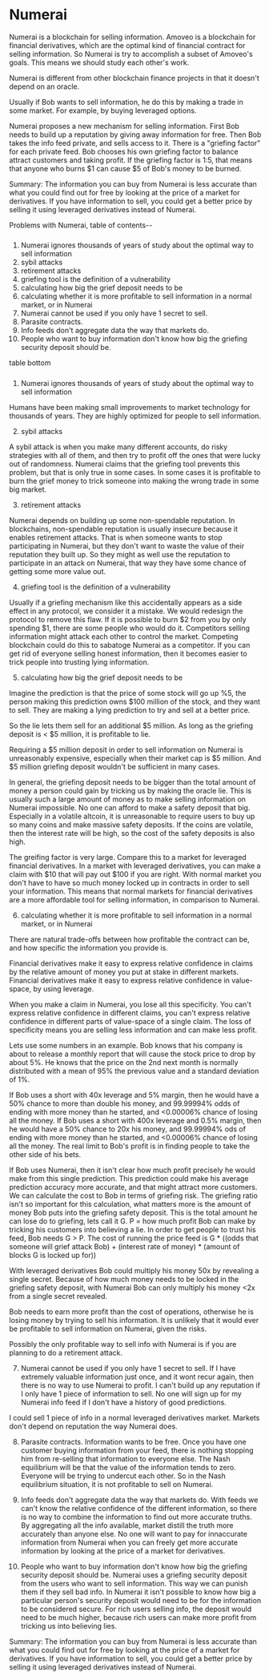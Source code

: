 Numerai
========

Numerai is a blockchain for selling information.
Amoveo is a blockchain for financial derivatives, which are the optimal kind of financial contract for selling information.
So Numerai is try to accomplish a subset of Amoveo's goals.
This means we should study each other's work.

Numerai is different from other blockchain finance projects in that it doesn't depend on an oracle. 

Usually if Bob wants to sell information, he do this by making a trade in some market.
For example, by buying leveraged options.

Numerai proposes a new mechanism for selling information.
First Bob needs to build up a reputation by giving away information for free.
Then Bob takes the info feed private, and sells access to it.
There is a "griefing factor" for each private feed.
Bob chooses his own griefing factor to balance attract customers and taking profit.
If the griefing factor is 1:5, that means that anyone who burns $1 can cause $5 of Bob's money to be burned.


Summary:
The information you can buy from Numerai is less accurate than what you could find out for free by looking at the price of a market for derivatives.
If you have information to sell, you could get a better price by selling it using leveraged derivatives instead of Numerai.


Problems with Numerai, table of contents--
#####

1) Numerai ignores thousands of years of study about the optimal way to sell information
2) sybil attacks
3) retirement attacks
4) griefing tool is the definition of a vulnerability
5) calculating how big the grief deposit needs to be
6) calculating whether it is more profitable to sell information in a normal market, or in Numerai
7) Numerai cannot be used if you only have 1 secret to sell.
8) Parasite contracts.
9) Info feeds don't aggregate data the way that markets do.
10) People who want to buy information don't know how big the griefing security deposit should be.

table bottom
#####

1) Numerai ignores thousands of years of study about the optimal way to sell information

Humans have been making small improvements to market technology for thousands of years. They are highly optimized for people to sell information.

2) sybil attacks

A sybil attack is when you make many different accounts, do risky strategies with all of them, and then try to profit off the ones that were lucky out of randomness.
Numerai claims that the griefing tool prevents this problem, but that is only true in some cases.
In some cases it is profitable to burn the grief money to trick someone into making the wrong trade in some big market.

3) retirement attacks

Numerai depends on building up some non-spendable reputation.
In blockchains, non-spendable reputation is usually insecure because it enables retirement attacks.
That is when someone wants to stop participating in Numerai, but they don't want to waste the value of their reputation they built up.
So they might as well use the reputation to participate in an attack on Numerai, that way they have some chance of getting some more value out.

4) griefing tool is the definition of a vulnerability

Usually if a griefing mechanism like this accidentally appears as a side effect in any protocol, we consider it a mistake. We would redesign the protocol to remove this flaw.
If it is possible to burn $2 from you by only spending $1, there are some people who would do it.
Competitors selling information might attack each other to control the market.
Competing blockchain could do this to sabatoge Numerai as a competitor.
If you can get rid of everyone selling honest information, then it becomes easier to trick people into trusting lying information.

5) calculating how big the grief deposit needs to be

Imagine the prediction is that the price of some stock will go up %5, the person making this prediction owns $100 million of the stock, and they want to sell. They are making a lying prediction to try and sell at a better price.

So the lie lets them sell for an additional $5 million.
As long as the griefing deposit is < $5 million, it is profitable to lie.

Requiring a $5 million deposit in order to sell information on Numerai is unreasonably expensive, especially when their market cap is $5 million. And $5 million griefing deposit wouldn't be sufficient in many cases.

In general, the griefing deposit needs to be bigger than the total amount of money a person could gain by tricking us by making the oracle lie. This is usually such a large amount of money as to make selling information on Numerai impossible. No one can afford to make a safety deposit that big. Especially in a volatile altcoin, it is unreasonable to require users to buy up so many coins and make massive safety deposits. If the coins are volatile, then the interest rate will be high, so the cost of the safety deposits is also high.

The greifing factor is very large. Compare this to a market for leveraged financial derivatives. In a market with leveraged derivatives, you can make a claim with $10 that will pay out $100 if you are right. With normal market you don't have to have so much money locked up in contracts in order to sell your information. This means that normal markets for financial derivatives are a more affordable tool for selling information, in comparison to Numerai.


6) calculating whether it is more profitable to sell information in a normal market, or in Numerai

There are natural trade-offs between how profitable the contract can be, and how specific the information you provide is.

Financial derivatives make it easy to express relative confidence in claims by the relative amount of money you put at stake in different markets.
Financial derivatives make it easy to express relative confidence in value-space, by using leverage.

When you make a claim in Numerai, you lose all this specificity. You can't express relative confidence in different claims, you can't express relative confidence in different parts of value-space of a single claim. The loss of specificity means you are selling less information and can make less profit.

Lets use some numbers in an example. Bob knows that his company is about to release a monthly report that will cause the stock price to drop by about 5%. He knows that the price on the 2nd next month is normally distributed with a mean of 95% the previous value and a standard deviation of 1%.

If Bob uses a short with 40x leverage and 5% margin, then he would have a 50% chance to more than double his money, and 99.99994% odds of ending with more money than he started, and <0.00006% chance of losing all the money.
If Bob uses a short with 400x leverage and 0.5% margin, then he would have a 50% chance to 20x his money, and 99.99994% ods of ending with more money than he started, and <0.00006% chance of losing all the money.
The real limit to Bob's profit is in finding people to take the other side of his bets.

If Bob uses Numerai, then it isn't clear how much profit precisely he would make from this single prediction. This prediction could make his average prediction accuracy more accurate, and that might attract more customers.
We can calculate the cost to Bob in terms of griefing risk.
The griefing ratio isn't so important for this calculation, what matters more is the amount of money Bob puts into the griefing safety deposit. This is the total amount he can lose do to griefing, lets call it G.
P = how much profit Bob can make by tricking his customers into believing a lie.
In order to get people to trust his feed, Bob needs G > P.
The cost of running the price feed is G * ((odds that someone will grief attack Bob) + (interest rate of money) * (amount of blocks G is locked up for))

With leveraged derivatives Bob could multiply his money 50x by revealing a single secret.
Because of how much money needs to be locked in the griefing safety deposit, with Numerai Bob can only multiply his money <2x from a single secret revealed.

Bob needs to earn more profit than the cost of operations, otherwise he is losing money by trying to sell his information. It is unlikely that it would ever be profitable to sell information on Numerai, given the risks.

Possibly the only profitable way to sell info with Numerai is if you are planning to do a retirement attack.

7) Numerai cannot be used if you only have 1 secret to sell.
If I have extremely valuable information just once, and it wont recur again, then there is no way to use Numerai to profit.
I can't build up any reputation if I only have 1 piece of information to sell.
No one will sign up for my Numerai info feed if I don't have a history of good predictions.

I could sell 1 piece of info in a normal leveraged derivatives market. Markets don't depend on reputation the way Numerai does.

8) Parasite contracts.
Information wants to be free. Once you have one customer buying information from your feed, there is nothing stopping him from re-selling that information to everyone else.
The Nash equilibrium will be that the value of the information tends to zero. Everyone will be trying to undercut each other.
So in the Nash equilibrium situation, it is not profitable to sell on Numerai.

9) Info feeds don't aggregate data the way that markets do.
With feeds we can't know the relative confidence of the different information, so there is no way to combine the information to find out more accurate truths.
By aggregating all the info available, market distill the truth more accurately than anyone else.
No one will want to pay for innaccurate information from Numerai when you can freely get more accurate information by looking at the price of a market for derivatives.

10) People who want to buy information don't know how big the griefing security deposit should be.
Numerai uses a griefing security deposit from the users who want to sell information. This way we can punish them if they sell bad info.
In Numerai it isn't possible to know how big a particular person's security deposit would need to be for the information to be considered secure.
For rich users selling info, the deposit would need to be much higher, because rich users can make more profit from tricking us into believing lies.



Summary:
The information you can buy from Numerai is less accurate than what you could find out for free by looking at the price of a market for derivatives.
If you have information to sell, you could get a better price by selling it using leveraged derivatives instead of Numerai.

